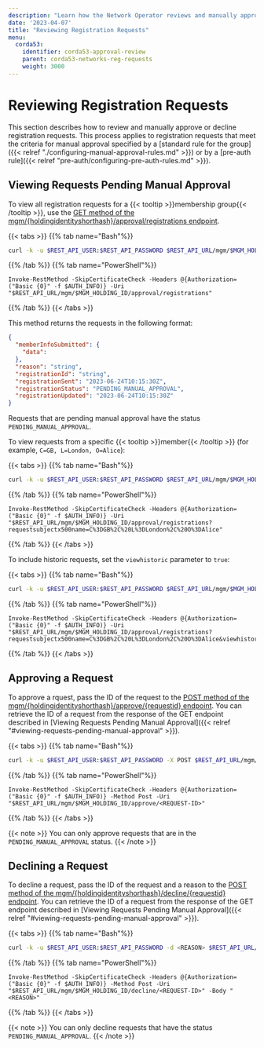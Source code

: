 ```yaml
---
description: "Learn how the Network Operator reviews and manually approves or declines registration requests."
date: '2023-04-07'
title: "Reviewing Registration Requests"
menu:
  corda53:
    identifier: corda53-approval-review
    parent: corda53-networks-reg-requests
    weight: 3000
---
```

# Reviewing Registration Requests

This section describes how to review and manually approve or decline registration requests. This process applies to registration requests that meet the criteria for manual approval specified by a [standard rule for the group]({{< relref "./configuring-manual-approval-rules.md" >}}) or by a [pre-auth rule]({{< relref "pre-auth/configuring-pre-auth-rules.md" >}}).

## Viewing Requests Pending Manual Approval

To view all registration requests for a {{< tooltip >}}membership group{{< /tooltip >}}, use the [GET method of the
mgm/{holdingidentityshorthash}/approval/registrations endpoint](../../../reference/rest-api/openapi.html#tag/MGM/operation/get_mgm__holdingidentityshorthash__registrations).

{{< tabs >}}
{{% tab name="Bash"%}}
```bash
curl -k -u $REST_API_USER:$REST_API_PASSWORD $REST_API_URL/mgm/$MGM_HOLDING_ID/approval/registrations
```
{{% /tab %}}
{{% tab name="PowerShell"%}}
```shell
Invoke-RestMethod -SkipCertificateCheck -Headers @{Authorization=("Basic {0}" -f $AUTH_INFO)} -Uri "$REST_API_URL/mgm/$MGM_HOLDING_ID/approval/registrations"
```
{{% /tab %}}
{{< /tabs >}}

This method returns the requests in the following format:
```JSON
{
  "memberInfoSubmitted": {
    "data":
  },
  "reason": "string",
  "registrationId": "string",
  "registrationSent": "2023-06-24T10:15:30Z",
  "registrationStatus": "PENDING_MANUAL_APPROVAL",
  "registrationUpdated": "2023-06-24T10:15:30Z"
}
```

Requests that are pending manual approval have the status `PENDING_MANUAL_APPROVAL`.

To view requests from a specific {{< tooltip >}}member{{< /tooltip >}} (for example, `C=GB, L=London, O=Alice`):

{{< tabs >}}
{{% tab name="Bash"%}}
```bash
curl -k -u $REST_API_USER:$REST_API_PASSWORD $REST_API_URL/mgm/$MGM_HOLDING_ID/approval/registrations?requestsubjectx500name=C%3DGB%2C%20L%3DLondon%2C%20O%3DAlice'
```
{{% /tab %}}
{{% tab name="PowerShell"%}}
```shell
Invoke-RestMethod -SkipCertificateCheck -Headers @{Authorization=("Basic {0}" -f $AUTH_INFO)} -Uri "$REST_API_URL/mgm/$MGM_HOLDING_ID/approval/registrations?requestsubjectx500name=C%3DGB%2C%20L%3DLondon%2C%20O%3DAlice"
```
{{% /tab %}}
{{< /tabs >}}

To include historic requests, set the `viewhistoric` parameter to `true`:

{{< tabs >}}
{{% tab name="Bash"%}}
```bash
curl -k -u $REST_API_USER:$REST_API_PASSWORD $REST_API_URL/mgm/$MGM_HOLDING_ID/approval/registrations?requestsubjectx500name=C%3DGB%2C%20L%3DLondon%2C%20O%3DAlice&viewhistoric=true'
```
{{% /tab %}}
{{% tab name="PowerShell"%}}
```shell
Invoke-RestMethod -SkipCertificateCheck -Headers @{Authorization=("Basic {0}" -f $AUTH_INFO)} -Uri "$REST_API_URL/mgm/$MGM_HOLDING_ID/approval/registrations?requestsubjectx500name=C%3DGB%2C%20L%3DLondon%2C%20O%3DAlice&viewhistoric=true"
```
{{% /tab %}}
{{< /tabs >}}

## Approving a Request

To approve a rquest, pass the ID of the request to the [POST method of the
mgm/{holdingidentityshorthash}/approve/{requestid} endpoint](../../../reference/rest-api/openapi.html#tag/MGM/operation/post_mgm__holdingidentityshorthash__approve__requestid_). You can retrieve the ID of a request from the response of the GET endpoint described in [Viewing Requests Pending Manual Approval]({{< relref "#viewing-requests-pending-manual-approval" >}}).

{{< tabs >}}
{{% tab name="Bash"%}}
```bash
curl -k -u $REST_API_USER:$REST_API_PASSWORD -X POST $REST_API_URL/mgm/$MGM_HOLDING_ID/approve/<REQUEST-ID>
```
{{% /tab %}}
{{% tab name="PowerShell"%}}
```shell
Invoke-RestMethod -SkipCertificateCheck -Headers @{Authorization=("Basic {0}" -f $AUTH_INFO)} -Method Post -Uri "$REST_API_URL/mgm/$MGM_HOLDING_ID/approve/<REQUEST-ID>"
```
{{% /tab %}}
{{< /tabs >}}

 {{< note >}}
You can only approve requests that are in the `PENDING_MANUAL_APPROVAL` status.
{{< /note >}}

## Declining a Request

To decline a request, pass the ID of the request and a reason to the [POST method of the
mgm/{holdingidentityshorthash}/decline/{requestid} endpoint](../../../reference/rest-api/openapi.html#tag/MGM/operation/post_mgm__holdingidentityshorthash__decline__requestid_). You can retrieve the ID of a request from the response of the GET endpoint described in [Viewing Requests Pending Manual Approval]({{< relref "#viewing-requests-pending-manual-approval" >}}).

{{< tabs >}}
{{% tab name="Bash"%}}
```bash
curl -k -u $REST_API_USER:$REST_API_PASSWORD -d <REASON> $REST_API_URL/mgm/$MGM_HOLDING_ID/decline/<REQUEST-ID>
```
{{% /tab %}}
{{% tab name="PowerShell"%}}
```shell
Invoke-RestMethod -SkipCertificateCheck -Headers @{Authorization=("Basic {0}" -f $AUTH_INFO)} -Method Post -Uri "$REST_API_URL/mgm/$MGM_HOLDING_ID/decline/<REQUEST-ID>" -Body "<REASON>"
```
{{% /tab %}}
{{< /tabs >}}

 {{< note >}}
You can only decline requests that have the status `PENDING_MANUAL_APPROVAL`.
{{< /note >}}
